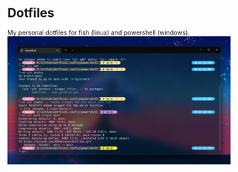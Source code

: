 # Dotfiles
My personal dotfiles for fish (linux) and powershell (windows).
![powershell screenshot](./images/ss-1.png)
